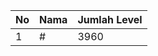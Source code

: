 | No | Nama            | Jumlah Level |
|----|-----------------|--------------|
| 1  | #    |    3960        |
